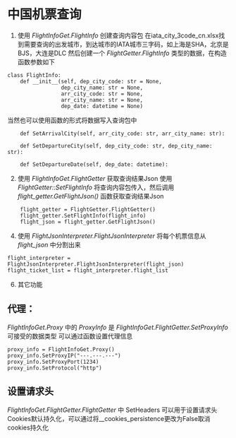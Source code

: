 # 中国机票查询

1. 使用 *FlightInfoGet.FlightInfo* 创建查询内容包
在iata_city_3code_cn.xlsx找到需要查询的出发城市，到达城市的IATA城市三字码，如上海是SHA，北京是BJS，大连是DLC
然后创建一个 *FlightGetter.FlightInfo* 类型的数据，在构造函数参数如下
```
class FlightInfo:
    def __init__(self, dep_city_code: str = None,
                 dep_city_name: str = None,
                 arr_city_code: str = None,
                 arr_city_name: str = None,
                 dep_date: datetime = None)
```
当然也可以使用函数的形式将数据写入查询包中
```
    def SetArrivalCity(self, arr_city_code: str, arr_city_name: str):

    def SetDepartureCity(self, dep_city_code: str, dep_city_name: str):

    def SetDepartureDate(self, dep_date: datetime):
```


2. 使用 *FlightInfoGet.FlightGetter* 获取查询结果Json
使用 *FlightGetter::SetFlightInfo* 将查询内容包传入，然后调用 *flight_getter.GetFlightJson()* 函数获取查询结果Json
```
    flight_getter = FlightGetter.FlightGetter()
    flight_getter.SetFlightInfo(flight_info)
    flight_json = flight_getter.GetFlightJson()
```

4. 使用 *FlightJsonInterpreter.FlightJsonInterpreter* 将每个机票信息从 *flight_json* 中分割出来

```
flight_interpreter = FlightJsonInterpreter.FlightJsonInterpreter(flight_json)
flight_ticket_list = flight_interpreter.flight_list
```

6. 其它功能
## 代理：
*FlightInfoGet.Proxy* 中的 *ProxyInfo* 是 *FlightInfoGet.FlightGetter.SetProxyInfo* 可接受的数据类型
可以通过函数设置代理信息
```
proxy_info = FlightInfoGet.Proxy()
proxy_info.SetProxyIP("---.---.---")
proxy_info.SetProxyPort(1234)
proxy_info.SetProtocol("http")
```
## 设置请求头
*FlightInfoGet.FlightGetter.FlightGetter* 中 SetHeaders 可以用于设置请求头
Cookies默认持久化，可以通过将__cookies_persistence更改为False取消cookies持久化

